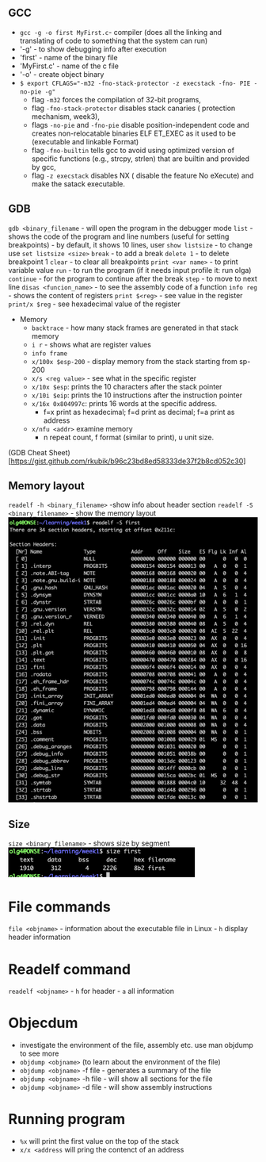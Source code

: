 ## GCC
- `gcc -g -o first MyFirst.c`- compiler (does all the linking and translating of code to something that the system can run)
- '-g' - to show debugging info after execution
- 'first' - name of the binary file
- 'MyFirst.c' - name of the c file
- '-o' - create object binary
- `$ export CFLAGS="-m32 -fno-stack-protector -z execstack -fno- PIE -no-pie -g"`
    - flag `-m32` forces the compilation of 32-bit programs,
    - flag `-fno-stack-protector` disables stack canaries ( protection mechanism, week3),
    - flags `-no-pie` and `-fno-pie` disable position-independent code and creates non-relocatable binaries ELF ET_EXEC as it used to be (executable and linkable Format)
    - flag `-fno-builtin` tells gcc to avoid using optimized version of specific functions (e.g., strcpy, strlen) that are builtin and provided by gcc,
    - flag `-z execstack` disables NX ( disable the feature No eXecute) and make the satack executable.



## GDB
`gdb <binary_filename` - will open the program in the debugger mode
`list` - shows the code of the program and line numbers (useful for setting breakpoints)
    - by default, it shows 10 lines, user `show listsize`
    - to change use `set listsize <size>`
`break` - to add a break 
`delete 1` - to delete breakpoint 1
`clear` - to clear all breakpoints
`print <var name>` - to print variable value
`run` - to run the program (if it needs input profile it: run olga)
`continue` - for the program to continue after the break
`step` - to move to next line
`disas <funcion_name>` - to see the assembly code of a function 
`info reg` - shows the content of registers 
`print $<reg>` - see value in the register
`print/x $reg` - see hexadecimal value of the register

- Memory
    - `backtrace` - how many stack frames are generated in that stack memory
    - `i r` - shows what are register values 
    - `info frame` 
    - `x/100x $esp-200` - display memory from the stack starting from sp-200
    - `x/s <reg value>` - see what in the specific register 
    - `x/10x $esp`: prints the 10 characters after the stack pointer
	- `x/10i $eip`: prints the 10 instructions after the instruction pointer
	- `x/16x 0x804997c`: prints 16 words at the specific address.
	    - f=x print as hexadecimal; f=d print as decimal; f=a print as address
	- `x/nfu <addr>` examine memory
	    - n repeat count, f format (similar to print), u unit size.

(GDB Cheat Sheet)[https://gist.github.com/rkubik/b96c23bd8ed58333de37f2b8cd052c30]


## Memory layout
`readelf -h <binary_filename>` -show info about header section 
`readelf -S <binary_filename>` - show the memory layout 
![Readelf memory layout](ref/image.png)



## Size 
 `size <binary_filename>` - shows size by segment 
 ![Show size for each segment](ref/image-1.png)


 # File commands
 `file <objname>` - information about the executable file in Linux
    - `h` display header information 


# Readelf command
`readelf <objname>`
    - `h` for header 
    - `a` all information 

# Objecdum
- investigate the environment of the file, assembly etc. use man objdump to see more 
- `objdump <objname>` (to learn about the environment of the file)
- `objdump <objname>` -f file - generates a summary of the file
- `objdump <objname>` -h file - will show all sections for the file 
- `objdump <objname>` -d file - will show assembly instructions


# Running program
- `%x` will print the first value on the top of the stack
- `x/x <address` will pring the contenct of an address 